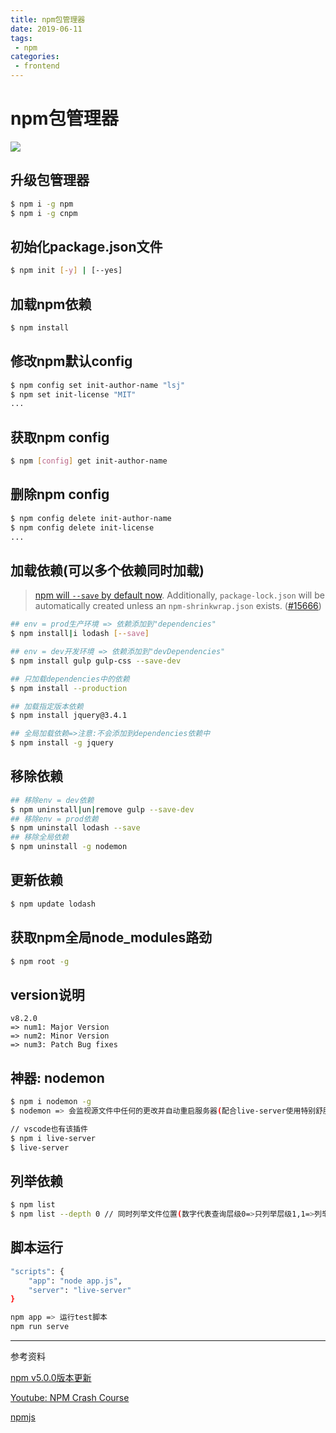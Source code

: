 ```yaml
---
title: npm包管理器
date: 2019-06-11
tags:
 - npm
categories: 
 - frontend
---
```


# npm包管理器
![](/img/frontend/2019/061101/header.png)

## 升级包管理器

```bash
$ npm i -g npm
$ npm i -g cnpm
```

## 初始化package.json文件

```bash
$ npm init [-y] | [--yes]
```

## 加载npm依赖

```bash
$ npm install
```

## 修改npm默认config

```bash
$ npm config set init-author-name "lsj"
$ npm set init-license "MIT"
...
```

## 获取npm config

```bash
$ npm [config] get init-author-name
```

## 删除npm config

```bash
$ npm config delete init-author-name
$ npm config delete init-license
...
```

## 加载依赖(可以多个依赖同时加载)

  > [npm will `--save` by default now](https://twitter.com/maybekatz/status/859229741676625920). Additionally, `package-lock.json` will be automatically created unless an `npm-shrinkwrap.json` exists. ([#15666](https://github.com/npm/npm/pull/15666))

```bash
## env = prod生产环境 => 依赖添加到"dependencies"
$ npm install|i lodash [--save]

## env = dev开发环境 => 依赖添加到"devDependencies"
$ npm install gulp gulp-css --save-dev

## 只加载dependencies中的依赖
$ npm install --production

## 加载指定版本依赖
$ npm install jquery@3.4.1

## 全局加载依赖=>注意:不会添加到dependencies依赖中
$ npm install -g jquery
```

## 移除依赖

```bash
## 移除env = dev依赖
$ npm uninstall|un|remove gulp --save-dev
## 移除env = prod依赖
$ npm uninstall lodash --save
## 移除全局依赖
$ npm uninstall -g nodemon
```

## 更新依赖

```bash
$ npm update lodash
```

## 获取npm全局node_modules路劲

```bash
$ npm root -g
```

## version说明

```
v8.2.0
=> num1: Major Version
=> num2: Minor Version
=> num3: Patch Bug fixes
```

## 神器: nodemon

```bash
$ npm i nodemon -g
$ nodemon => 会监视源文件中任何的更改并自动重启服务器(配合live-server使用特别舒服)

// vscode也有该插件
$ npm i live-server
$ live-server
```

## 列举依赖

```bash
$ npm list
$ npm list --depth 0 // 同时列举文件位置(数字代表查询层级0=>只列举层级1,1=>列举1-2层...)
```

## 脚本运行

```bash
"scripts": {
    "app": "node app.js",
    "server": "live-server"
}

npm app => 运行test脚本
npm run serve
```

---

参考资料

[npm v5.0.0版本更新](https://github.com/npm/npm/releases/tag/v5.0.0)

[Youtube: NPM Crash Course](https://www.youtube.com/watch?v=jHDhaSSKmB0)

[npmjs](https://www.npmjs.com/)